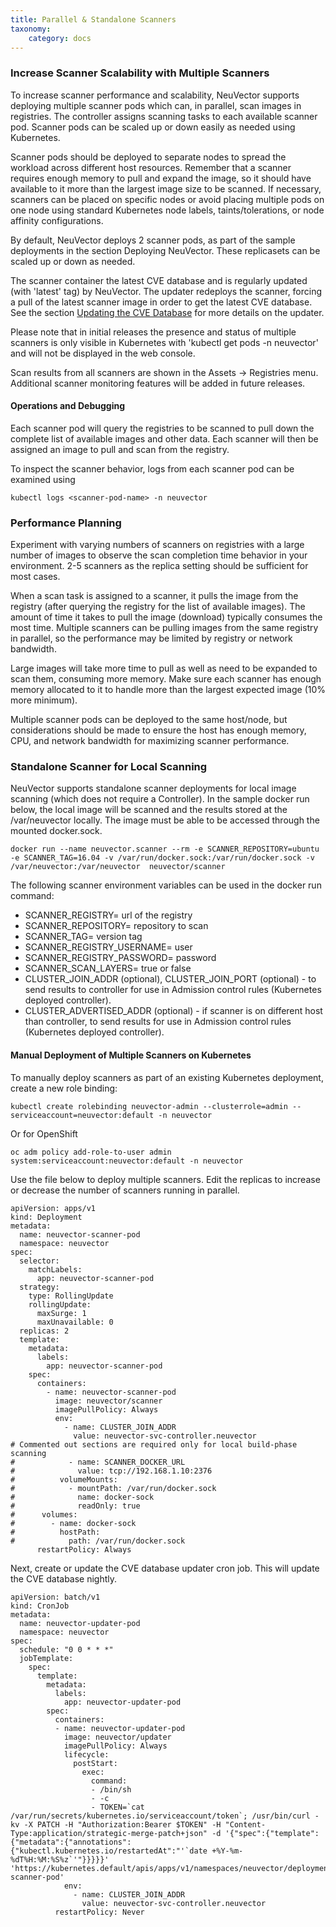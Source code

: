 ```yaml
---
title: Parallel & Standalone Scanners
taxonomy:
    category: docs
---
```


### Increase Scanner Scalability with Multiple Scanners
To increase scanner performance and scalability, NeuVector supports deploying multiple scanner pods which can, in parallel, scan images in registries. The controller assigns scanning tasks to each available scanner pod. Scanner pods can be scaled up or down easily as needed using Kubernetes.

Scanner pods should be deployed to separate nodes to spread the workload across different host resources. Remember that a scanner requires enough memory to pull and expand the image, so it should have available to it more than the largest image size to be scanned. If necessary, scanners can be placed on specific nodes or avoid placing multiple pods on one node using standard Kubernetes node labels, taints/tolerations, or node affinity configurations.

By default, NeuVector deploys 2 scanner pods, as part of the sample deployments in the section Deploying NeuVector. These replicasets can be scaled up or down as needed.

The scanner container the latest CVE database and is regularly updated (with 'latest' tag) by NeuVector. The updater redeploys the scanner, forcing a pull of the latest scanner image in order to get the latest CVE database. See the section [Updating the CVE Database](/scanning/updating) for more details on the updater.

Please note that in initial releases the presence and status of multiple scanners is only visible in Kubernetes with 'kubectl get pods -n neuvector' and will not be displayed in the web console. 

Scan results from all scanners are shown in the Assets -> Registries menu. Additional scanner monitoring features will be added in future releases.

#### Operations and Debugging
Each scanner pod will query the registries to be scanned to pull down the complete list of available images and other data. Each scanner will then be assigned an image to pull and scan from the registry.

To inspect the scanner behavior, logs from each scanner pod can be examined using
```
kubectl logs <scanner-pod-name> -n neuvector
```

### Performance Planning
Experiment with varying numbers of scanners on registries with a large number of images to observe the scan completion time behavior in your environment. 2-5 scanners as the replica setting should be sufficient for most cases.

When a scan task is assigned to a scanner, it pulls the image from the registry (after querying the registry for the list of available images). The amount of time it takes to pull the image (download) typically consumes the most time. Multiple scanners can be pulling images from the same registry in parallel, so the performance may be limited by registry or network bandwidth.

Large images will take more time to pull as well as need to be expanded to scan them, consuming more memory. Make sure each scanner has enough memory allocated to it to handle more than the largest expected image (10% more minimum).

Multiple scanner pods can be deployed to the same host/node, but considerations should be made to ensure the host has enough memory, CPU, and network bandwidth for maximizing scanner performance.

### Standalone Scanner for Local Scanning
NeuVector supports standalone scanner deployments for local image scanning (which does not require a Controller). In the sample docker run below, the local image will be scanned and the results stored at the /var/neuvector locally. The image must be able to be accessed through the mounted docker.sock.

```
docker run --name neuvector.scanner --rm -e SCANNER_REPOSITORY=ubuntu -e SCANNER_TAG=16.04 -v /var/run/docker.sock:/var/run/docker.sock -v /var/neuvector:/var/neuvector  neuvector/scanner
```
The following scanner environment variables can be used in the docker run command: 

- SCANNER_REGISTRY= url of the registry
- SCANNER_REPOSITORY= repository to scan
- SCANNER_TAG= version tag
- SCANNER_REGISTRY_USERNAME= user
- SCANNER_REGISTRY_PASSWORD= password
- SCANNER_SCAN_LAYERS= true or false
- CLUSTER_JOIN_ADDR (optional), CLUSTER_JOIN_PORT (optional) - to send results to controller for use in Admission control rules (Kubernetes deployed controller).
- CLUSTER_ADVERTISED_ADDR (optional) - if scanner is on different host than controller, to send results for use in Admission control rules (Kubernetes deployed controller).

#### Manual Deployment of Multiple Scanners on Kubernetes
To manually deploy scanners as part of an existing Kubernetes deployment, create a new role binding:

```
kubectl create rolebinding neuvector-admin --clusterrole=admin --serviceaccount=neuvector:default -n neuvector
```

Or for OpenShift
```
oc adm policy add-role-to-user admin system:serviceaccount:neuvector:default -n neuvector
```

Use the file below to deploy multiple scanners. Edit the replicas to increase or decrease the number of scanners running in parallel.
```
apiVersion: apps/v1
kind: Deployment
metadata:
  name: neuvector-scanner-pod
  namespace: neuvector
spec:
  selector:
    matchLabels:
      app: neuvector-scanner-pod
  strategy:
    type: RollingUpdate
    rollingUpdate:
      maxSurge: 1
      maxUnavailable: 0
  replicas: 2
  template:
    metadata:
      labels:
        app: neuvector-scanner-pod
    spec:
      containers:
        - name: neuvector-scanner-pod
          image: neuvector/scanner
          imagePullPolicy: Always
          env:
            - name: CLUSTER_JOIN_ADDR
              value: neuvector-svc-controller.neuvector
# Commented out sections are required only for local build-phase scanning
#            - name: SCANNER_DOCKER_URL
#              value: tcp://192.168.1.10:2376
#          volumeMounts:
#            - mountPath: /var/run/docker.sock
#              name: docker-sock
#              readOnly: true
#      volumes:
#        - name: docker-sock
#          hostPath:
#            path: /var/run/docker.sock
      restartPolicy: Always
```

Next, create or update the CVE database updater cron job. This will update the CVE database nightly.

```
apiVersion: batch/v1
kind: CronJob
metadata:
  name: neuvector-updater-pod
  namespace: neuvector
spec:
  schedule: "0 0 * * *"
  jobTemplate:
    spec:
      template:
        metadata:
          labels:
            app: neuvector-updater-pod
        spec:
          containers:
          - name: neuvector-updater-pod
            image: neuvector/updater
            imagePullPolicy: Always
            lifecycle:
              postStart:
                exec:
                  command:
                  - /bin/sh
                  - -c
                  - TOKEN=`cat /var/run/secrets/kubernetes.io/serviceaccount/token`; /usr/bin/curl -kv -X PATCH -H "Authorization:Bearer $TOKEN" -H "Content-Type:application/strategic-merge-patch+json" -d '{"spec":{"template":{"metadata":{"annotations":{"kubectl.kubernetes.io/restartedAt":"'`date +%Y-%m-%dT%H:%M:%S%z`'"}}}}}' 'https://kubernetes.default/apis/apps/v1/namespaces/neuvector/deployments/neuvector-scanner-pod'
            env:
              - name: CLUSTER_JOIN_ADDR
                value: neuvector-svc-controller.neuvector
          restartPolicy: Never
```